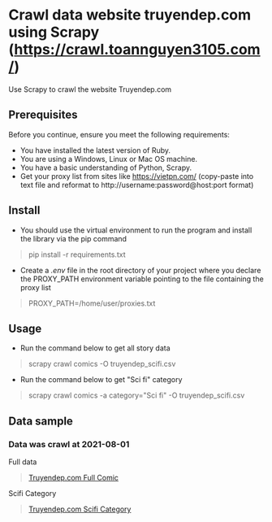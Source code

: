 Crawl data website truyendep.com using Scrapy (https://crawl.toannguyen3105.com/)
=======================================================
Use Scrapy to crawl the website Truyendep.com

Prerequisites
--------
Before you continue, ensure you meet the following requirements:

* You have installed the latest version of Ruby.
* You are using a Windows, Linux or Mac OS machine.
* You have a basic understanding of Python, Scrapy.
* Get your proxy list from sites like https://vietpn.com/ (copy-paste into text file and 
  reformat to http://username:password@host:port format)
  
Install
--------
* You should use the virtual environment to run the program and install the library via the pip command
> pip install -r requirements.txt
* Create a *.env* file in the root directory of your project where you declare the PROXY_PATH environment variable pointing to the file containing the proxy list
> PROXY_PATH=/home/user/proxies.txt

Usage
--------
* Run the command below to get all story data
>  scrapy crawl comics -O truyendep_scifi.csv
* Run the command below to get "Sci fi" category
>  scrapy crawl comics -a category="Sci fi" -O truyendep_scifi.csv

Data sample
--------
### Data was crawl at 2021-08-01

Full data
> [Truyendep.com Full Comic](https://drive.google.com/file/d/1nj-XQ0Zh4qf23Cy4FoPDxZE5bYtfjNGj/view?usp=sharing)

Scifi Category
> [Truyendep.com Scifi Category](https://drive.google.com/file/d/1AzO6cb9N8tL6CboLg6JO0lZiqe7bg3iX/view?usp=sharing)